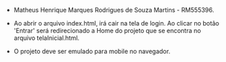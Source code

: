 - Matheus Henrique Marques Rodrigues de Souza Martins - RM555396.

- Ao abrir o arquivo index.html, irá cair na tela de login. Ao clicar no botão 'Entrar' será redirecionado a Home do projeto que se encontra no arquivo telaInicial.html.

- O projeto deve ser emulado para mobile no navegador.
